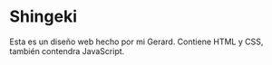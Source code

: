 # Shingeki
Esta es un diseño web hecho por mi Gerard. Contiene HTML y CSS, también contendra JavaScript.
